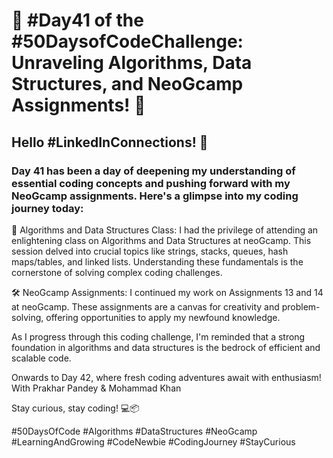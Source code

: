 # 🚀 #Day41 of the #50DaysofCodeChallenge: Unraveling Algorithms, Data Structures, and NeoGcamp Assignments! 🚀

## Hello #LinkedInConnections! 👋

### Day 41 has been a day of deepening my understanding of essential coding concepts and pushing forward with my NeoGcamp assignments. Here's a glimpse into my coding journey today:

🧩 Algorithms and Data Structures Class: I had the privilege of attending an enlightening class on Algorithms and Data Structures at neoGcamp. This session delved into crucial topics like strings, stacks, queues, hash maps/tables, and linked lists. Understanding these fundamentals is the cornerstone of solving complex coding challenges.

🛠️ NeoGcamp Assignments: I continued my work on Assignments 13 and 14 at neoGcamp. These assignments are a canvas for creativity and problem-solving, offering opportunities to apply my newfound knowledge.

As I progress through this coding challenge, I'm reminded that a strong foundation in algorithms and data structures is the bedrock of efficient and scalable code.

Onwards to Day 42, where fresh coding adventures await with enthusiasm!
With Prakhar Pandey & Mohammad Khan

Stay curious, stay coding! 💻📦

#50DaysOfCode #Algorithms #DataStructures #NeoGcamp #LearningAndGrowing #CodeNewbie #CodingJourney #StayCurious